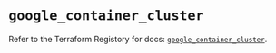 # `google_container_cluster`

Refer to the Terraform Registory for docs: [`google_container_cluster`](https://registry.terraform.io/providers/hashicorp/google-beta/4.77.0/docs/resources/google_container_cluster).
